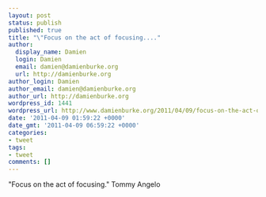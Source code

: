 ```yaml
---
layout: post
status: publish
published: true
title: "\"Focus on the act of focusing...."
author:
  display_name: Damien
  login: Damien
  email: damien@damienburke.org
  url: http://damienburke.org
author_login: Damien
author_email: damien@damienburke.org
author_url: http://damienburke.org
wordpress_id: 1441
wordpress_url: http://www.damienburke.org/2011/04/09/focus-on-the-act-of-focusing/
date: '2011-04-09 01:59:22 +0000'
date_gmt: '2011-04-09 06:59:22 +0000'
categories:
- tweet
tags:
- tweet
comments: []
---
```

<p>"Focus on the act of focusing." Tommy Angelo</p>
